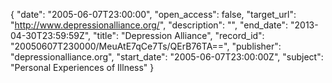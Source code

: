 {
  "date": "2005-06-07T23:00:00", 
  "open_access": false, 
  "target_url": "http://www.depressionalliance.org/", 
  "description": "", 
  "end_date": "2013-04-30T23:59:59Z", 
  "title": "Depression Alliance", 
  "record_id": "20050607T230000/MeuAtE7qCe7Ts/QErB76TA==", 
  "publisher": "depressionalliance.org", 
  "start_date": "2005-06-07T23:00:00Z", 
  "subject": "Personal Experiences of Illness"
}

